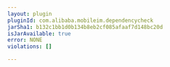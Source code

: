 ```yaml
---
layout: plugin
pluginId: com.alibaba.mobileim.dependencycheck
jarSha1: b132c1bb1d0b134b8eb2cf085afaaf7d148bc20d
isJarAvailable: true
error: NONE
violations: []

---
```

